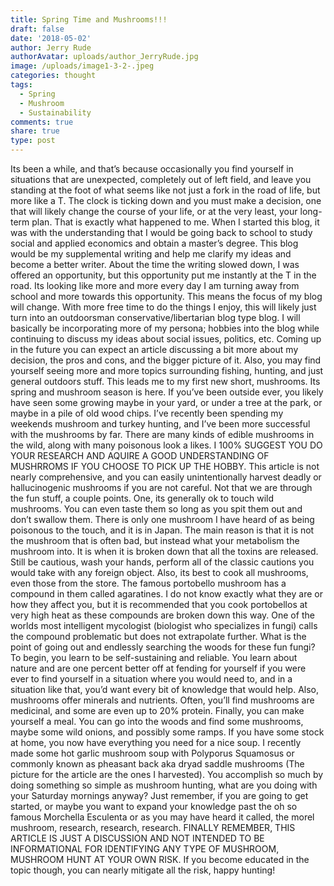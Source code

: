 ```yaml
---
title: Spring Time and Mushrooms!!!
draft: false
date: '2018-05-02'
author: Jerry Rude
authorAvatar: uploads/author_JerryRude.jpg
image: /uploads/image1-3-2-.jpeg
categories: thought
tags:
  - Spring
  - Mushroom
  - Sustainability
comments: true
share: true
type: post
---
```

Its been a while, and that’s because occasionally you find yourself in situations that are unexpected, completely out of left field, and leave you standing at the foot of what seems like not just a fork in the road of life, but more like a T. The clock is ticking down and you must make a decision, one that will likely change the course of your life, or at the very least, your long-term plan. That is exactly what happened to me. When I started this blog, it was with the understanding that I would be going back to school to study social and applied economics and obtain a master’s degree. This blog would be my supplemental writing and help me clarify my ideas and become a better writer. About the time the writing slowed down, I was offered an opportunity, but this opportunity put me instantly at the T in the road. Its looking like more and more every day I am turning away from school and more towards this opportunity. This means the focus of my blog will change. With more free time to do the things I enjoy, this will likely just turn into an outdoorsman conservative/libertarian blog type blog. I will basically be incorporating more of my persona; hobbies into the blog while continuing to discuss my ideas about social issues, politics, etc. Coming up in the future you can expect an article discussing a bit more about my decision, the pros and cons, and the bigger picture of it. Also, you may find yourself seeing more and more topics surrounding fishing, hunting, and just general outdoors stuff. This leads me to my first new short, mushrooms.
Its spring and mushroom season is here. If you’ve been outside ever, you likely have seen some growing maybe in your yard, or under a tree at the park, or maybe in a pile of old wood chips. I’ve recently been spending my weekends mushroom and turkey hunting, and I’ve been more successful with the mushrooms by far. There are many kinds of edible mushrooms in the wild, along with many poisonous look a likes. I 100% SUGGEST YOU DO YOUR RESEARCH AND AQUIRE A GOOD UNDERSTANDING OF MUSHRROMS IF YOU CHOOSE TO PICK UP THE HOBBY. This article is not nearly comprehensive, and you can easily unintentionally harvest deadly or hallucinogenic mushrooms if you are not careful. Not that we are through the fun stuff, a couple points. One, its generally ok to touch wild mushrooms. You can even taste them so long as you spit them out and don’t swallow them. There is only one mushroom I have heard of as being poisonous to the touch, and it is in Japan. The main reason is that it is not the mushroom that is often bad, but instead what your metabolism the mushroom into. It is when it is broken down that all the toxins are released. Still be cautious, wash your hands, perform all of the classic cautions you would take with any foreign object. Also, its best to cook all mushrooms, even those from the store. The famous portobello mushroom has a compound in them called agaratines. I do not know exactly what they are or how they affect you, but it is recommended that you cook portobellos at very high heat as these compounds are broken down this way. One of the worlds most intelligent mycologist (biologist who specializes in fungi) calls the compound problematic but does not extrapolate further.   What is the point of going out and endlessly searching the woods for these fun fungi? To begin, you learn to be self-sustaining and reliable. You learn about nature and are one percent better off at fending for yourself if you were ever to find yourself in a situation where you would need to, and in a situation like that, you’d want every bit of knowledge that would help. Also, mushrooms offer minerals and nutrients. Often, you’ll find mushrooms are medicinal, and some are even up to 20% protein. Finally, you can make yourself a meal. You can go into the woods and find some mushrooms, maybe some wild onions, and possibly some ramps. If you have some stock at home, you now have everything you need for a nice soup. I recently made some hot garlic mushroom soup with Polyporus Squamosus or commonly known as pheasant back aka dryad saddle mushrooms (The picture for the article are the ones I harvested). You accomplish so much by doing something so simple as mushroom hunting, what are you doing with your Saturday mornings anyway? Just remember, if you are going to get started, or maybe you want to expand your knowledge past the oh so famous Morchella Esculenta or as you may have heard it called, the morel mushroom, research, research, research. FINALLY REMEMBER, THIS ARTICLE IS JUST A DISCUSSION AND NOT INTENDED TO BE INFORMATIONAL FOR IDENTIFYING ANY TYPE OF MUSHROOM, MUSHROOM HUNT AT YOUR OWN RISK. If you become educated in the topic though, you can nearly mitigate all the risk, happy hunting!
